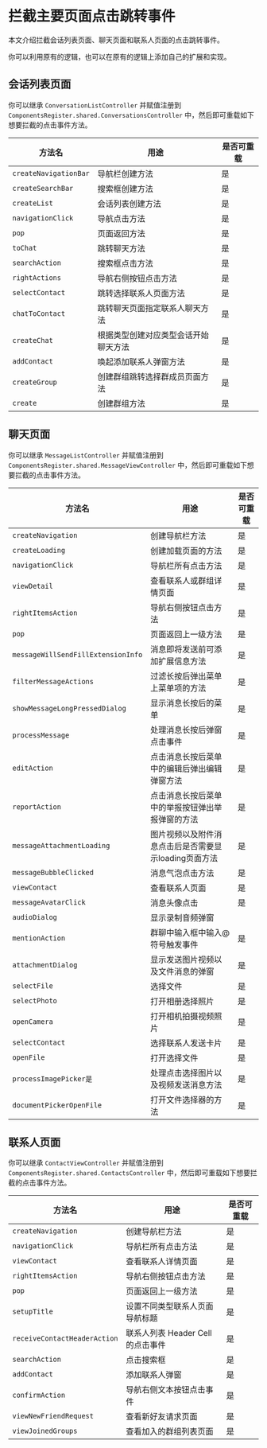 # 拦截主要页面点击跳转事件

<Toc />

本文介绍拦截会话列表页面、聊天页面和联系人页面的点击跳转事件。

你可以利用原有的逻辑，也可以在原有的逻辑上添加自己的扩展和实现。

## 会话列表页面

你可以继承 `ConversationListController` 并赋值注册到 `ComponentsRegister.shared.ConversationsController` 中，然后即可重载如下想要拦截的点击事件方法。

| 方法名    |   用途    | 是否可重载 |
| -------- | -------- | -------- |
| `createNavigationBar`    | 导航栏创建方法 | 是     |
| `createSearchBar`        | 搜索框创建方法 | 是     |
| `createList`             | 会话列表创建方法 | 是     |
| `navigationClick`        | 导航点击方法     | 是     |
| `pop`                    | 页面返回方法     | 是     |
| `toChat`                 | 跳转聊天方法     | 是     |
| `searchAction`           | 搜索框点击方法     | 是     |
| `rightActions`           | 导航右侧按钮点击方法     | 是     |
| `selectContact`          | 跳转选择联系人页面方法     | 是     |
| `chatToContact`          | 跳转聊天页面指定联系人聊天方法     | 是     |
| `createChat`             | 根据类型创建对应类型会话开始聊天方法     | 是     |
| `addContact`             | 唤起添加联系人弹窗方法     | 是     |
| `createGroup`            | 创建群组跳转选择群成员页面方法     | 是     |
| `create`                 | 创建群组方法     | 是     |

## 聊天页面

你可以继承 `MessageListController` 并赋值注册到 `ComponentsRegister.shared.MessageViewController` 中，然后即可重载如下想要拦截的点击事件方法。

| 方法名    |   用途    | 是否可重载 |
| -------- | -------- | -------- |
| `createNavigation`    | 创建导航栏方法     | 是     |
| `createLoading`    | 创建加载页面的方法     | 是     |
| `navigationClick`    | 导航栏所有点击方法     | 是     |
| `viewDetail`   | 查看联系人或群组详情页面     | 是     |
| `rightItemsAction`    | 导航右侧按钮点击方法     | 是     |
| `pop`   | 页面返回上一级方法     | 是     |
| `messageWillSendFillExtensionInfo`    | 消息即将发送前可添加扩展信息方法     | 是     |
| `filterMessageActions`    | 过滤长按后弹出菜单上菜单项的方法     | 是     |
| `showMessageLongPressedDialog`   | 显示消息长按后的菜单     | 是     |
| `processMessage`  | 处理消息长按后弹窗点击事件     | 是     |
| `editAction`    | 点击消息长按后菜单中的编辑后弹出编辑弹窗方法     | 是     |
| `reportAction`    | 点击消息长按后菜单中的举报按钮弹出举报弹窗的方法     | 是     |
| `messageAttachmentLoading`    | 图片视频以及附件消息点击后是否需要显示loading页面方法     | 是     |
| `messageBubbleClicked`    | 消息气泡点击方法     | 是     |
| `viewContact`   | 查看联系人页面    | 是     |
| `messageAvatarClick`   | 消息头像点击     | 是     |
| `audioDialog`  | 显示录制音频弹窗     |      |
| `mentionAction`    | 群聊中输入框中输入@符号触发事件     | 是     |
| `attachmentDialog`    | 显示发送图片视频以及文件消息的弹窗    | 是     |
| `selectFile`    | 选择文件     | 是     |
| `selectPhoto`    | 打开相册选择照片     | 是     |
| `openCamera`    | 打开相机拍摄视频照片     | 是     |
| `selectContact`   | 选择联系人发送卡片     | 是     |
| `openFile`   | 打开选择文件     | 是     |
| `processImagePicker是`   | 处理点击选择图片以及视频发送消息方法     | 是     |
| `documentPickerOpenFile`   | 打开文件选择器的方法     | 是     |

## 联系人页面

你可以继承 `ContactViewController` 并赋值注册到 `ComponentsRegister.shared.ContactsController` 中，然后即可重载如下想要拦截的点击事件方法。

| 方法名    |   用途    | 是否可重载 |
| -------- | -------- | -------- |
| `createNavigation`    | 创建导航栏方法     | 是     |
| `navigationClick`    | 导航栏所有点击方法     | 是     |
| `viewContact`   | 查看联系人详情页面     | 是     |
| `rightItemsAction`    | 导航右侧按钮点击方法     | 是     |
| `pop`   | 页面返回上一级方法     |   是   |
| `setupTitle`    | 设置不同类型联系人页面导航标题     | 是     |
| `receiveContactHeaderAction`    | 联系人列表 Header Cell 的点击事件 | 是     |
| `searchAction`    | 点击搜索框     | 是     |
| `addContact`    | 添加联系人弹窗     | 是     |
| `confirmAction`    | 导航右侧文本按钮点击事件     | 是     |
| `viewNewFriendRequest`   | 查看新好友请求页面     | 是     |
| `viewJoinedGroups`   | 查看加入的群组列表页面     | 是     |

